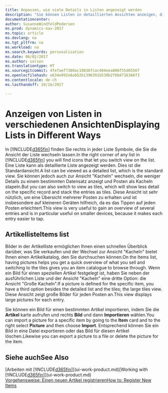 ```yaml
---
title: Anpassen, wie viele Details in Listen angezeigt werden
description: "Sie können Listen in detaillierten Ansichten anzeigen, die mehr Informationen geben, oder als Kacheln anzeigen, die einfach, dargestellt werden."
documentationcenter: 
author: SusanneWindfeldPedersen
ms.prod: dynamics-nav-2017
ms.topic: article
ms.devlang: na
ms.tgt_pltfrm: na
ms.workload: na
ms.search.keywords: personalization
ms.date: 06/02/2017
ms.author: solsen
ms.translationtype: HT
ms.sourcegitcommit: 4fefaef7380ac10836fcac404eea006f55d8556f
ms.openlocfilehash: e634e992e8ab52b1396391b530b2f0b8716366f3
ms.contentlocale: de-ch
ms.lasthandoff: 10/16/2017

---
```

# <a name="displaying-lists-in-different-ways"></a><span data-ttu-id="35da7-103">Anzeigen von Listen in verschiedenen Ansichten</span><span class="sxs-lookup"><span data-stu-id="35da7-103">Displaying Lists in Different Ways</span></span>
<span data-ttu-id="35da7-104">In [!INCLUDE[d365fin](includes/d365fin_md.md)] finden Sie rechts in jeder Liste Symbole, die Sie die Ansicht der Liste wechseln lassen.</span><span class="sxs-lookup"><span data-stu-id="35da7-104">In the right corner of any list in [!INCLUDE[d365fin](includes/d365fin_md.md)] you will find icons that let you switch view on the list.</span></span> <span data-ttu-id="35da7-105">Eine Liste kann als detaillierte Liste angezeigt werden. Dies ist die Standardansicht.</span><span class="sxs-lookup"><span data-stu-id="35da7-105">A list can be viewed as a detailed list, which is the standard view.</span></span> <span data-ttu-id="35da7-106">Sie können jedoch auch zur Ansicht "Kacheln" wechseln, die weniger Details zu einem bestimmten Datensatz anzeigt und Posten als Kacheln stapeln.</span><span class="sxs-lookup"><span data-stu-id="35da7-106">But you can also switch to view as tiles, which will show less detail on the specific record and stack the entries as tiles.</span></span> <span data-ttu-id="35da7-107">Diese Ansicht ist sehr nützlich, um eine Übersicht mehrerer Posten zu erhalten und ist insbesondere auf kleineren Geräten hilfreich, da es das Tippen auf jeden Posten erleichtert.</span><span class="sxs-lookup"><span data-stu-id="35da7-107">This view is very useful to gain an overview of several entries and is in particular useful on smaller devices, because it makes each entry easier to tap.</span></span>

## <a name="items-list"></a><span data-ttu-id="35da7-108">Artikelliste</span><span class="sxs-lookup"><span data-stu-id="35da7-108">Items list</span></span>
<span data-ttu-id="35da7-109">Bilder in der Artikelliste ermöglichen Ihnen einen schnellen Überblick darüber, was Sie verkaufen und der Wechsel zur Ansicht "Kacheln" bietet Ihnen einen Artikelkatalog, den Sie durchsuchen können.</span><span class="sxs-lookup"><span data-stu-id="35da7-109">On the Items list, having pictures helps you get a quick overview of what you sell and switching to the tiles gives you an item catalogue to browse through.</span></span> <span data-ttu-id="35da7-110">Wenn ein Bild für einen speziellen Artikel festgelegt ist, haben Sie neben der ausführlichen Liste und der Ansicht "Kacheln" eine dritte Option: die Ansicht "Große Kacheln".</span><span class="sxs-lookup"><span data-stu-id="35da7-110">If a picture is defined for the specific item, you have a third option besides the detailed list and the tiles; the large tiles view.</span></span> <span data-ttu-id="35da7-111">Diese Ansicht zeigt große Bilder für jeden Posten an.</span><span class="sxs-lookup"><span data-stu-id="35da7-111">This view displays large pictures for each entry.</span></span>

<span data-ttu-id="35da7-112">Sie können ein Bild für einen bestimmten Artikel importieren, indem Sie die **Artikel** karte aufrufen und rechts **Bild** und dann **Importieren** wählen.</span><span class="sxs-lookup"><span data-stu-id="35da7-112">You can import a picture for a specific item by going to the **Item** card and to the right select **Picture** and then choose **Import**.</span></span> <span data-ttu-id="35da7-113">Entsprechend können Sie ein Bild in eine Datei exportieren oder das Bild für diesen Artikel löschen.</span><span class="sxs-lookup"><span data-stu-id="35da7-113">Likewise you can export a picture to a file or delete the picture for the item.</span></span>  

## <a name="see-also"></a><span data-ttu-id="35da7-114">Siehe auch</span><span class="sxs-lookup"><span data-stu-id="35da7-114">See Also</span></span>
<span data-ttu-id="35da7-115">[Arbeiten mit [!INCLUDE[d365fin](includes/d365fin_md.md)]](ui-work-product.md)</span><span class="sxs-lookup"><span data-stu-id="35da7-115">[Working with [!INCLUDE[d365fin](includes/d365fin_md.md)]](ui-work-product.md)</span></span>  
[<span data-ttu-id="35da7-116">Vorgehensweise: Einen neuen Artikel registrieren</span><span class="sxs-lookup"><span data-stu-id="35da7-116">How to: Register New Items</span></span>](inventory-how-register-new-items.md)  

